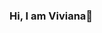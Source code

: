 ### Hi, I am Viviana👋

<!--
**vivitt/vivitt** is a ✨ _special_ ✨ repository because its `README.md` (this file) appears on your GitHub profile.
👩🏾‍💻 Pronouns: She/Her
🌱 Starting my path as a web developer


📫 Reach me at viviviyanez@gmail.com


